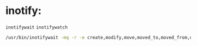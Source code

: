 <link href="../../css/style.css" rel="stylesheet" type="text/css" />

# inotify: 

`inotifywait` `inotifywatch`

```Bash
/usr/bin/inotifywait -mq -r -e create,modify,move,moved_to,moved_from,delete /media/Others/Document /media/Others/Backup/myback /home/external/sh >> /home/external/var/log/inotify.log
```

